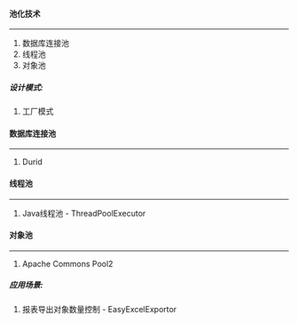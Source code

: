 #### 池化技术

---

1. 数据库连接池
2. 线程池
3. 对象池

##### 设计模式:

1. 工厂模式



#### 数据库连接池

---

1. Durid



#### 线程池

---

1. Java线程池 - ThreadPoolExecutor



#### 对象池

---

1. Apache Commons Pool2

##### 应用场景:

1. 报表导出对象数量控制 - EasyExcelExportor